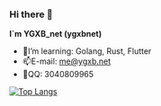 ### Hi there 👋

**I`m YGXB_net (ygxbnet)**

- 🌱I’m learning: Golang, Rust, Flutter
- 📫E-mail: me@ygxb.net
- 💬QQ: 3040809965

[![Top Langs](https://github-readme-stats.vercel.app/api/top-langs/?username=ygxbnet&layout=compact)](https://github.com/ygxbnet)
